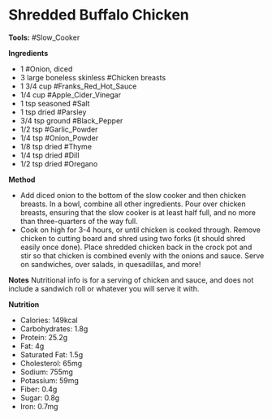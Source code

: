 # Shredded Buffalo Chicken

**Tools:**
#Slow_Cooker

**Ingredients**
- 1 #Onion, diced
- 3 large boneless skinless #Chicken breasts
- 1 3/4 cup #Franks_Red_Hot_Sauce
- 1/4 cup #Apple_Cider_Vinegar
- 1 tsp seasoned #Salt
- 1 tsp dried #Parsley
- 3/4 tsp ground #Black_Pepper
- 1/2 tsp #Garlic_Powder
- 1/4 tsp #Onion_Powder
- 1/8 tsp dried #Thyme
- 1/4 tsp dried #Dill
- 1/2 tsp dried #Oregano

**Method**
- Add diced onion to the bottom of the slow cooker and then chicken breasts. In a bowl, combine all other ingredients. Pour over chicken breasts, ensuring that the slow cooker is at least half full, and no more than three-quarters of the way full.
- Cook on high for 3-4 hours, or until chicken is cooked through. Remove chicken to cutting board and shred using two forks (it should shred easily once done). Place shredded chicken back in the crock pot and stir so that chicken is combined evenly with the onions and sauce. Serve on sandwiches, over salads, in quesadillas, and more!

**Notes**
Nutritional info is for a serving of chicken and sauce, and does not include a sandwich roll or whatever you will serve it with.

**Nutrition**
- Calories: 149kcal
- Carbohydrates: 1.8g
- Protein: 25.2g
- Fat: 4g
- Saturated Fat: 1.5g
- Cholesterol: 65mg
- Sodium: 755mg
- Potassium: 59mg
- Fiber: 0.4g
- Sugar: 0.8g
- Iron: 0.7mg